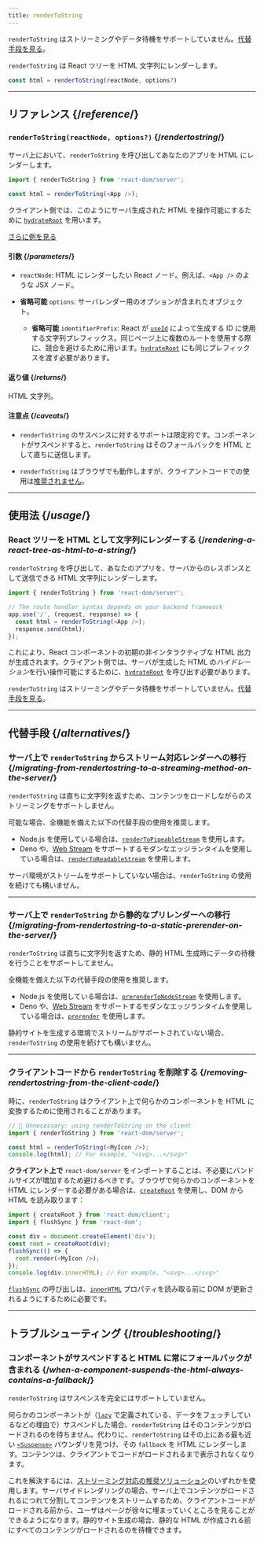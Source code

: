 ```yaml
---
title: renderToString
---
```


<Pitfall>

`renderToString` はストリーミングやデータ待機をサポートしていません。[代替手段を見る](#alternatives)。

</Pitfall>

<Intro>

`renderToString` は React ツリーを HTML 文字列にレンダーします。

```js
const html = renderToString(reactNode, options?)
```

</Intro>

<InlineToc />

---

## リファレンス {/*reference*/}

### `renderToString(reactNode, options?)` {/*rendertostring*/}

サーバ上において、`renderToString` を呼び出してあなたのアプリを HTML にレンダーします。

```js
import { renderToString } from 'react-dom/server';

const html = renderToString(<App />);
```

クライアント側では、このようにサーバ生成された HTML を操作可能にするために [`hydrateRoot`](/reference/react-dom/client/hydrateRoot) を用います。

[さらに例を見る](#usage)

#### 引数 {/*parameters*/}

* `reactNode`: HTML にレンダーしたい React ノード。例えば、`<App />` のような JSX ノード。

* **省略可能** `options`: サーバレンダー用のオプションが含まれたオブジェクト。
  * **省略可能** `identifierPrefix`: React が [`useId`](/reference/react/useId) によって生成する ID に使用する文字列プレフィックス。同じページ上に複数のルートを使用する際に、競合を避けるために用います。[`hydrateRoot`](/reference/react-dom/client/hydrateRoot#parameters) にも同じプレフィックスを渡す必要があります。

#### 返り値 {/*returns*/}

HTML 文字列。

#### 注意点 {/*caveats*/}

* `renderToString` のサスペンスに対するサポートは限定的です。コンポーネントがサスペンドすると、`renderToString` はそのフォールバックを HTML として直ちに送信します。

* `renderToString` はブラウザでも動作しますが、クライアントコードでの使用は[推奨されません](#removing-rendertostring-from-the-client-code)。

---

## 使用法 {/*usage*/}

### React ツリーを HTML として文字列にレンダーする {/*rendering-a-react-tree-as-html-to-a-string*/}

`renderToString` を呼び出して、あなたのアプリを、サーバからのレスポンスとして送信できる HTML 文字列にレンダーします。

```js {5-6}
import { renderToString } from 'react-dom/server';

// The route handler syntax depends on your backend framework
app.use('/', (request, response) => {
  const html = renderToString(<App />);
  response.send(html);
});
```

これにより、React コンポーネントの初期の非インタラクティブな HTML 出力が生成されます。クライアント側では、サーバが生成した HTML の*ハイドレーション*を行い操作可能にするために、[`hydrateRoot`](/reference/react-dom/client/hydrateRoot) を呼び出す必要があります。


<Pitfall>

`renderToString` はストリーミングやデータ待機をサポートしていません。[代替手段を見る](#alternatives)。

</Pitfall>

---

## 代替手段 {/*alternatives*/}

### サーバ上で `renderToString` からストリーム対応レンダーへの移行 {/*migrating-from-rendertostring-to-a-streaming-method-on-the-server*/}

`renderToString` は直ちに文字列を返すため、コンテンツをロードしながらのストリーミングをサポートしません。

可能な場合、全機能を備えた以下の代替手段の使用を推奨します。

* Node.js を使用している場合は、[`renderToPipeableStream`](/reference/react-dom/server/renderToPipeableStream) を使用します。
* Deno や、[Web Stream](https://developer.mozilla.org/en-US/docs/Web/API/Streams_API) をサポートするモダンなエッジランタイムを使用している場合は、[`renderToReadableStream`](/reference/react-dom/server/renderToReadableStream) を使用します。

サーバ環境がストリームをサポートしていない場合は、`renderToString` の使用を続けても構いません。

---

### サーバ上で `renderToString` から静的なプリレンダーへの移行 {/*migrating-from-rendertostring-to-a-static-prerender-on-the-server*/}

`renderToString` は直ちに文字列を返すため、静的 HTML 生成時にデータの待機を行うことをサポートしてません。

全機能を備えた以下の代替手段の使用を推奨します。

* Node.js を使用している場合は、[`prerenderToNodeStream`](/reference/react-dom/static/prerenderToNodeStream) を使用します。
* Deno や、[Web Stream](https://developer.mozilla.org/en-US/docs/Web/API/Streams_API) をサポートするモダンなエッジランタイムを使用している場合は、[`prerender`](/reference/react-dom/static/prerender) を使用します。

静的サイトを生成する環境でストリームがサポートされていない場合、`renderToString` の使用を続けても構いません。

---

### クライアントコードから `renderToString` を削除する {/*removing-rendertostring-from-the-client-code*/}

時に、`renderToString` はクライアント上で何らかのコンポーネントを HTML に変換するために使用されることがあります。

```js {1-2}
// 🚩 Unnecessary: using renderToString on the client
import { renderToString } from 'react-dom/server';

const html = renderToString(<MyIcon />);
console.log(html); // For example, "<svg>...</svg>"
```

**クライアント上で** `react-dom/server` をインポートすることは、不必要にバンドルサイズが増加するため避けるべきです。ブラウザで何らかのコンポーネントを HTML にレンダーする必要がある場合は、[`createRoot`](/reference/react-dom/client/createRoot) を使用し、DOM から HTML を読み取ります：

```js
import { createRoot } from 'react-dom/client';
import { flushSync } from 'react-dom';

const div = document.createElement('div');
const root = createRoot(div);
flushSync(() => {
  root.render(<MyIcon />);
});
console.log(div.innerHTML); // For example, "<svg>...</svg>"
```

[`flushSync`](/reference/react-dom/flushSync) の呼び出しは、[`innerHTML`](https://developer.mozilla.org/en-US/docs/Web/API/Element/innerHTML) プロパティを読み取る前に DOM が更新されるようにするために必要です。

---

## トラブルシューティング {/*troubleshooting*/}

### コンポーネントがサスペンドすると HTML に常にフォールバックが含まれる {/*when-a-component-suspends-the-html-always-contains-a-fallback*/}

`renderToString` はサスペンスを完全にはサポートしていません。

何らかのコンポーネントが（[`lazy`](/reference/react/lazy) で定義されている、データをフェッチしているなどの理由で）サスペンドした場合、`renderToString` はそのコンテンツがロードされるのを待ちません。代わりに、`renderToString` はその上にある最も近い [`<Suspense>`](/reference/react/Suspense) バウンダリを見つけ、その `fallback` を HTML にレンダーします。コンテンツは、クライアントでコードがロードされるまで表示されなくなります。

これを解決するには、[ストリーミング対応の推奨ソリューション](#alternatives)のいずれかを使用します。サーバサイドレンダリングの場合、サーバ上でコンテンツがロードされるにつれて分割してコンテンツをストリームするため、クライアントコードがロードされる前から、ユーザはページが徐々に埋まっていくところを見ることができるようになります。静的サイト生成の場合、静的な HTML が作成される前にすべてのコンテンツがロードされるのを待機できます。

